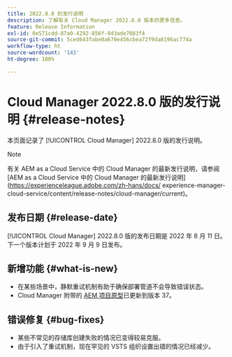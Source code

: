 ```yaml
---
title: 2022.8.0 的发行说明
description: 了解有关 Cloud Manager 2022.8.0 版本的更多信息。
feature: Release Information
exl-id: 0e571cdd-87a0-4292-856f-943ade7083f4
source-git-commit: 5ced643fabe0a670e456cbea72f9da8196ac774a
workflow-type: ht
source-wordcount: '143'
ht-degree: 100%

---
```


# Cloud Manager 2022.8.0 版的发行说明 {#release-notes}

本页面记录了 [!UICONTROL Cloud Manager] 2022.8.0 版的发行说明。

>[!NOTE]
>
>有关 AEM as a Cloud Service 中的 Cloud Manager 的最新发行说明，请参阅 [AEM as a Cloud Service 中的 Cloud Manager 的最新发行说明](https://experienceleague.adobe.com/zh-hans/docs/ experience-manager-cloud-service/content/release-notes/cloud-manager/current)。

## 发布日期 {#release-date}

[!UICONTROL Cloud Manager] 2022.8.0 版的发布日期是 2022 年 8 月 11 日。下一个版本计划于 2022 年 9 月 9 日发布。

## 新增功能 {#what-is-new}

* 在某些场景中，静默重试机制有助于确保部署管道不会导致错误状态。
* Cloud Manager 附带的 [AEM 项目原型](https://experienceleague.adobe.com/zh-hans/docs/experience-manager-core-components/using/developing/archetype/overview)已更新到版本 37。

## 错误修复 {#bug-fixes}

* 某些不常见的存储库创建失败的情况已变得较易克服。
* 由于引入了重试机制，现在罕见的 VSTS 组织设置出错的情况已经减少。
